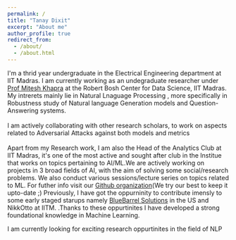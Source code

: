 ```yaml
---
permalink: /
title: "Tanay Dixit"
excerpt: "About me"
author_profile: true
redirect_from: 
  - /about/
  - /about.html
---
```


I'm a thrid year undergraduate in the Electrical Engineering department at IIT Madras. I am currently working as an undegraduate researcher under [Prof Mitesh Khapra](https://www.cse.iitm.ac.in/~miteshk/) at the Robert Bosh Center for Data Science, IIT Madras. My intrerets mainly lie in Natural Lnaguage Processing , more specifically in Robustness study of Natural language Generation models and Question-Answering systems.<br><br>
I am actively collaborating with other research scholars, to work on aspects related to Adversarial Attacks against both models and metrics <br><br>
Apart from my Research work, I am also the Head of the Analytics Club at IIT Madras, it's one of the most active and sought after club in the Institue that works on topics pertaining to AI/ML.We are actively working on projects in 3 broad fields of AI, with the aim of solving some social/research problems. We also conduct various sessions/lecture series on topics related to ML. For futher info visit our [Github organization](https://github.com/analytics-club-iitm)(We try our best to keep it upto-date ;) Previously, I have got the oppurninity to contribute imensly to some early staged starups namely [BlueBarrel Solutions](https://bluebarrelsolutions.com/) in the US and NikkOtto at IITM. <!--I have interned at [Subex AI labs](https://www.subex.com/ai-labs/) where I got a chance to work on some SoTA Document text extraction models -->.Thanks to these oppurtinites I have developed a strong foundational knowledge in Machine Learning. <br>

I am currently looking for exciting research oppurtinites in the field of NLP
